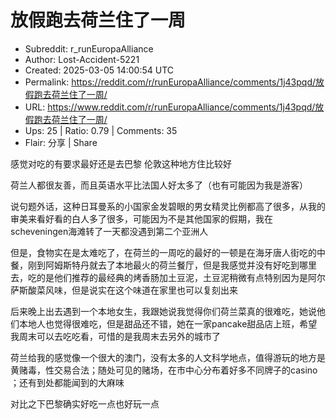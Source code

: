 # 放假跑去荷兰住了一周

- Subreddit: r_runEuropaAlliance
- Author: Lost-Accident-5221
- Created: 2025-03-05 14:00:54 UTC
- Permalink: https://reddit.com/r/runEuropaAlliance/comments/1j43pqd/放假跑去荷兰住了一周/
- URL: https://www.reddit.com/r/runEuropaAlliance/comments/1j43pqd/放假跑去荷兰住了一周/
- Ups: 25 | Ratio: 0.79 | Comments: 35
- Flair: 分享 | Share


感觉对吃的有要求最好还是去巴黎 伦敦这种地方住比较好

荷兰人都很友善，而且英语水平比法国人好太多了（也有可能因为我是游客）

说句题外话，这种日耳曼系的小国家金发碧眼的男女精灵比例都高了很多，从我的审美来看好看的白人多了很多，可能因为不是其他国家的假期，我在scheveningen海滩转了一天都没遇到第二个亚洲人

但是，食物实在是太难吃了，在荷兰的一周吃的最好的一顿是在海牙唐人街吃的中餐，刚到阿姆斯特丹就去了本地最火的荷兰餐厅，但是我感觉并没有好吃到哪里去，吃的是他们推荐的最经典的烤香肠加土豆泥，土豆泥稍微有点特别因为是阿尔萨斯酸菜风味，但是说实在这个味道在家里也可以复刻出来

后来晚上出去遇到一个本地女生，我跟她说我觉得你们荷兰菜真的很难吃，她说他们本地人也觉得很难吃，但是甜品还不错，她在一家pancake甜品店上班，希望我周末可以去吃吃看，可惜的是我周末去另外的城市了

荷兰给我的感觉像一个很大的澳门，没有太多的人文科学地点，值得游玩的地方是黄赌毒，性交易合法；随处可见的赌场，在市中心分布着好多不同牌子的casino
；还有到处都能闻到的大麻味

对比之下巴黎确实好吃一点也好玩一点

